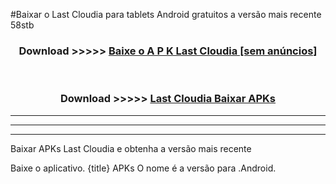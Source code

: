 #Baixar o Last Cloudia   para tablets Android gratuitos a versão mais recente 58stb


<div align="center">
<h3>Download >>>>> <a href="https://pt-web.web.app/?pt= Last Cloudia ">Baixe o A P K Last Cloudia  [sem anúncios]</a></h3><br>

<h3>Download >>>>> <a href="https://pt-web.web.app/?pt= Last Cloudia ">Last Cloudia  Baixar APKs</a></h3>
</div>

----------------------------------------------------------

----------------------------------------------------------

----------------------------------------------------------

Baixar APKs Last Cloudia  e obtenha a versão mais recente

Baixe o aplicativo. {title} APKs O nome é a versão para .Android.



